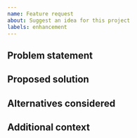 ```yaml
---
name: Feature request
about: Suggest an idea for this project
labels: enhancement
---
```


## Problem statement

## Proposed solution

## Alternatives considered

## Additional context
